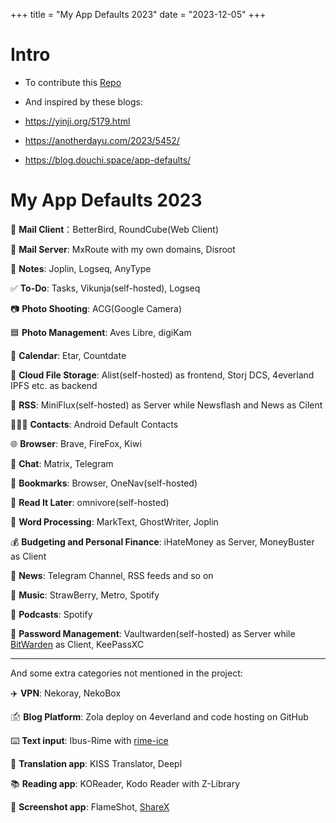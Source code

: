 +++
title = "My App Defaults 2023"
date = "2023-12-05"
+++

# Intro

- To contribute this [Repo](https://github.com/rknightuk/app-defaults)

- And inspired by these blogs:
- https://yinji.org/5179.html
- https://anotherdayu.com/2023/5452/
- https://blog.douchi.space/app-defaults/


# My App Defaults 2023

📨 **Mail Client**：BetterBird, RoundCube(Web Client)

📮 **Mail Server**: MxRoute with my own domains, Disroot

📝 **Notes**: Joplin, Logseq, AnyType

✅ **To-Do**: Tasks, Vikunja(self-hosted), Logseq

📷 **Photo Shooting**: ACG(Google Camera)

🟦 **Photo Management**: Aves Libre, digiKam

📆 **Calendar**: Etar, Countdate

📁 **Cloud File Storage**: Alist(self-hosted) as frontend, Storj DCS, 4everland IPFS etc. as backend

📖 **RSS**: MiniFlux(self-hosted) as Server while Newsflash and News as Cilent

🙍🏻‍♂️ **Contacts**: Android Default Contacts

🌐 **Browser**: Brave, FireFox, Kiwi

💬 **Chat**: Matrix, Telegram

🔖 **Bookmarks**: Browser, OneNav(self-hosted)

📑 **Read It Later**: omnivore(self-hosted)

📜 **Word Processing**: MarkText, GhostWriter, Joplin

💰 **Budgeting and Personal Finance**: iHateMoney as Server, MoneyBuster as Client

📰 **News**: Telegram Channel, RSS feeds and so on

🎵 **Music**: StrawBerry, Metro, Spotify

🎤 **Podcasts**: Spotify

🔐 **Password Management**: Vaultwarden(self-hosted) as Server while [BitWarden](https://bitwarden.com/) as Client, KeePassXC

---

And some extra categories not mentioned in the project:

✈️ **VPN**: Nekoray, NekoBox

🖆 **Blog Platform**: Zola deploy on 4everland and code hosting on GitHub

⌨️ **Text input**: Ibus-Rime with [rime-ice](https://github.com/iDvel/rime-ice)

📖 **Translation app**: KISS Translator, Deepl

📚 **Reading app**: KOReader, Kodo Reader with Z-Library

🔧 **Screenshot app**: FlameShot, [ShareX](https://github.com/ShareX/ShareX)
